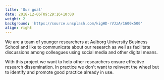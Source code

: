 ```yaml
---
title: 'Our goal'
date: 2018-12-06T09:29:16+10:00
weight: 2
background: 'https://source.unsplash.com/kigHD-rVJzA/1600x500'
align: right
---
```


We are a team of younger researchers at Aalborg University Business School and like to communicate about our research as well as facilitate discussions among colleagues using social media and other digital means.

With this project we want to help other researchers ensure effective research dissemination. In practice we don't want to reinvent the wheel but to identify and promote good practice already in use.


